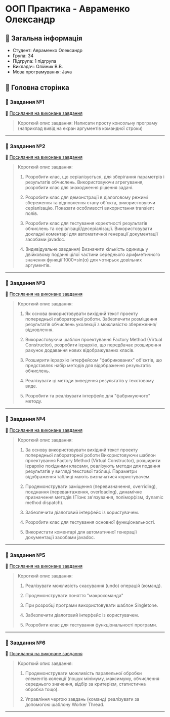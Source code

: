 # ООП Практика - Авраменко Олександр
 ## :scroll: Загальна інформація
 - Студент: Авраменко Олександр
 - Група: 34
 - Підгрупа: 1 підгрупа
 - Викладач: Олійник В.В.
 - Мова програмування: Java
## :page_facing_up: Головна сторінка
### 📌 Завдання №1

:file_folder: [Посилання на виконане завдання](https://github.com/avramenko13/Practice-2-OO-/blob/main/practice2avramenko/src/main/java/ex1/README.md )

>Короткий опис завдання: Написати просту консольну програму (наприклад вивід на екран аргументів командної строки)
___

### 📌 Завдання №2

 :file_folder: [Посилання на виконане завдання](https://github.com/avramenko13/Practice-2-OO-/blob/main/practice2avramenko/src/main/java/ex2/README.md)

>Короткий опис завдання: 
>1. Розробити клас, що серіалізується, для зберігання параметрів і результатів
обчислень.
Використовуючи агрегування, розробити клас для знаходження рішення
задачі.
>
>2. Розробити клас для демонстрації в діалоговому режимі збереження та
відновлення стану об'єкта, використовуючи серіалізацію. Показати особливості
використання transient полів.
>
>3. Розробити клас для тестування коректності результатів обчислень та
серіалізації/десеріалізації.
Використовувати докладні коментарі для автоматичної генерації
документації засобами javadoc.
>
>4. (Індивідуальне завдання) 
Визначити кількість одиниць у двійковому поданні цілої частини середнього
арифметичного значення функції 1000*sin(α) для чотирьох довільних
аргументів.
___

### 📌 Завдання №3

:file_folder: [Посилання на виконане завдання](https://github.com/avramenko13/Practice-2-OO-/blob/main/practice2avramenko/src/main/java/ex3/README.md )

>Короткий опис завдання: 
>
>1. Як основа використовувати вихідний текст проекту попередньої лабораторної роботи. Забезпечити розміщення результатів обчислень уколекції з можливістю збереження/відновлення.
>
>2. Використовуючи шаблон проектування Factory Method (Virtual Constructor), розробити ієрархію, що передбачає розширення рахунок додавання
нових відображуваних класів.
>
>3. Розширити ієрархію інтерфейсом "фабрикованих" об'єктів, що представляє набір методів для відображення результатів обчислень.
>
>4. Реалізувати ці методи виведення результатів у текстовому виде.
>
>5. Розробити та реалізувати інтерфейс для "фабрикуючого" методу.
___

### 📌 Завдання №4

:file_folder: [Посилання на виконане завдання](https://github.com/avramenko13/Practice-2-OO-/blob/main/practice2avramenko/src/main/java/ex4/README.md )

>Короткий опис завдання: 
>1. За основу використовувати вихідний текст проекту попередньої лабораторної роботи Використовуючи шаблон проектування Factory Method (Virtual Constructor), розширити ієрархію похідними класами, реалізують методи для подання результатів у вигляді текстової таблиці. Параметри відображення таблиці мають визначатися користувачем.
>
>2. Продемонструвати заміщення (перевизначення, overriding), поєднання (перевантаження, overloading), динамічне призначення методів
(Пізнє зв'язування, поліморфізм, dynamic method dispatch).
>
>3. Забезпечити діалоговий інтерфейс із користувачем.
>   
>4. Розробити клас для тестування основної функціональності.
>   
>5. Використати коментарі для автоматичної генерації документації засобами javadoc.
___

### 📌 Завдання №5

:file_folder: [Посилання на виконане завдання](https://github.com/avramenko13/Practice-2-OO-/blob/main/practice2avramenko/src/main/java/ex5/README.md)

>Короткий опис завдання: 
>1.  Реалізувати можливість скасування (undo) операцій (команд).
>
>2. Продемонструвати поняття "макрокоманда"
>
>3. При розробці програми використовувати шаблон Singletone.
>   
>4. Забезпечити діалоговий інтерфейс із користувачем.
>   
>5. Розробити клас для тестування функціональності програми.
___

### 📌 Завдання №6

:file_folder: [Посилання на виконане завдання]()

>Короткий опис завдання: 
>1. Продемонструвати можливість паралельної обробки елементів колекції (пошук мінімуму, максимуму, обчислення середнього значення, відбір за критерієм, статистична обробка тощо).
>
>2. Управління чергою завдань (команд) реалізувати за допомогою шаблону Worker Thread.
___




